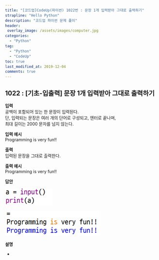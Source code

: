 ```yaml
---
title: "[코드업]CodeUp(파이썬) 1022번 : 문장 1개 입력받아 그대로 출력하기"
strapline: "Hello Python"
description: "코드업 파이썬 문제 풀이"
header:
 overlay_image: /assets/images/computer.jpg
categories:
  - "Python"
tag:
  - "Python"
  - "CodeUp"
toc: true
last_modified_at: 2019-12-04
comments: true
---
```


## 1022 : [기초-입출력] 문장 1개 입력받아 그대로 출력하기


**입력**<br>
공백이 포함되어 있는 한 문장이 입력된다.<br>
단, 입력되는 문장은 여러 개의 단어로 구성되고, 엔터로 끝나며,<br>
최대 길이는 2000 문자를 넘지 않는다.

**입력 예시**<br>
Programming is very fun!!

**출력**<br>
입력된 문장을 그대로 출력한다.


**출력 예시**<br>
Programming is very fun!!


**답안**<br>

![a1022](/assets/images/1021-1.jpg)<br>

![a1022](/assets/images/1022-2.jpg)


**설명**

-